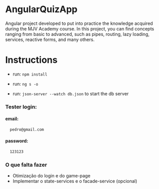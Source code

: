 # AngularQuizApp

Angular project developed to put into practice the knowledge acquired during the MJV Academy course. In this project, you can find concepts ranging from basic to advanced, such as pipes, routing, lazy loading, services, reactive forms, and many others.

# Instructions

- run: `npm install`

- run: `ng s -o`

- run: `json-server --watch db.json` to start the db server

### Tester login:

#### email:
```sh
  pedro@gmail.com
```

#### password:
```sh
  123123
```

### O que falta fazer
* Otimização do login e do game-page
* Implementar o state-services e o facade-service (opcional)
